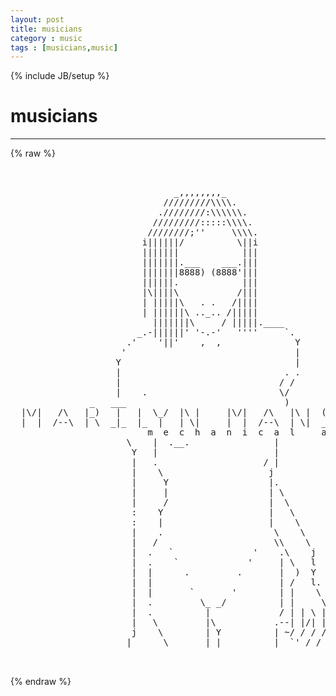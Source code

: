 ```yaml
---
layout: post
title: musicians
category : music
tags : [musicians,music]
---
```

{% include JB/setup %}
# musicians
---
{% raw %}
<pre>


                               _,,,,,,,,_
                             /////////\\\\.
                            .////////:\\\\\\.
                           /////////:::::\\\\.
                          ////////;&#039;&#039;     \\\\.
                         i||||||/          \||i
                         |||||||            |||
                         |||||||.___    ___.|||
                         |||||||8888) (8888&#039;|||
                         ||||||.            |||
                         |\||||\           /|||
                         | |||||\   . .   /||||
                         | ||||||\ .._.. /|||||
                           |||||||\     / |||||.____
                        _.-||||||&#039; &#039;-.-&#039;   &#039;&#039;&#039;&#039;     `.
                      .&#039;    &#039;||&#039;    ,  ,              Y
                     &#039;                                |
                    Y                                 |
                    |                               . .
                    |                              / /
                    |    .                         \/
               _   ___                              )       __   _
  |\/|   /\   |_)   |   |  \_/  |\ |     |\/|   /\   |\ |  (_   |_  |\ |
  |  |  /--\  | \  _|_  |_  |   | \|     |  |  /--\  | \|  __)  |_  | \|
                          m  e  c  h  a  n  i  c  a  l     a  n  I  m  a  l  s
                      \    |  .__.                |
                       Y   |                      |
                       |   .                    / |
                       |    \                    j
                       |     Y                   |.
                       |     |                   | \
                       |     /                   |  \
                       :    Y                    |   \
                       :    |                    |    \
                       |    .                     \    \
                       |   /                      \\    \
                       |  .   `               &#039;    .\    j
                       |  .    `             &#039;     | \   l 
                       |  |      .         .       |  )  Y
                       |  |                        | /   l.
                       |  |       `       &#039;        | |    \
                       |  .         \_ _/          | |     \
                       |  .          |             / | | \ |
                       |   \         |\           .--| |/| |
                       j    \        | Y          | ~/ / / /
                      |      \       | |          |  `&#039; / / dp

 </pre>
{% endraw %}
